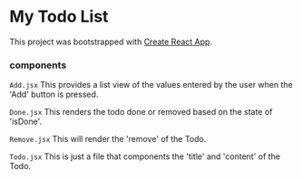 # My Todo List

This project was bootstrapped with [Create React App](https://github.com/facebook/create-react-app).


### components

`Add.jsx`
This provides a list view of the values entered by the user when the 'Add' button is pressed.

`Done.jsx`
This renders the todo done or removed based on the state of 'isDone'.

`Remove.jsx`
This will render the 'remove' of the Todo.

`Todo.jsx`
This is just a file that components the 'title' and 'content' of the Todo.
